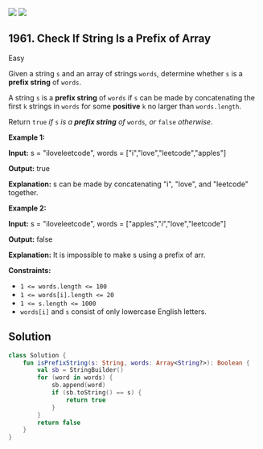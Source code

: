 [![](https://img.shields.io/github/stars/javadev/LeetCode-in-Kotlin?label=Stars&style=flat-square)](https://github.com/javadev/LeetCode-in-Kotlin)
[![](https://img.shields.io/github/forks/javadev/LeetCode-in-Kotlin?label=Fork%20me%20on%20GitHub%20&style=flat-square)](https://github.com/javadev/LeetCode-in-Kotlin/fork)

## 1961\. Check If String Is a Prefix of Array

Easy

Given a string `s` and an array of strings `words`, determine whether `s` is a **prefix string** of `words`.

A string `s` is a **prefix string** of `words` if `s` can be made by concatenating the first `k` strings in `words` for some **positive** `k` no larger than `words.length`.

Return `true` _if_ `s` _is a **prefix string** of_ `words`_, or_ `false` _otherwise_.

**Example 1:**

**Input:** s = "iloveleetcode", words = ["i","love","leetcode","apples"]

**Output:** true

**Explanation:** s can be made by concatenating "i", "love", and "leetcode" together.

**Example 2:**

**Input:** s = "iloveleetcode", words = ["apples","i","love","leetcode"]

**Output:** false

**Explanation:** It is impossible to make s using a prefix of arr.

**Constraints:**

*   `1 <= words.length <= 100`
*   `1 <= words[i].length <= 20`
*   `1 <= s.length <= 1000`
*   `words[i]` and `s` consist of only lowercase English letters.

## Solution

```kotlin
class Solution {
    fun isPrefixString(s: String, words: Array<String?>): Boolean {
        val sb = StringBuilder()
        for (word in words) {
            sb.append(word)
            if (sb.toString() == s) {
                return true
            }
        }
        return false
    }
}
```